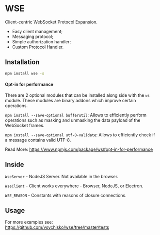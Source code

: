 # WSE

Client-centric WebSocket Protocol Expansion.

- Easy client management;
- Messaging protocol;
- Simple authorization handler;
- Custom Protocol Handler.

## Installation

```bash
npm install wse -s
```



#### Opt-in for performance

There are 2 optional modules that can be installed along side with the `ws` module. These modules are binary addons which improve
certain operations.

```npm install --save-optional bufferutil```: Allows to efficiently perform operations such as masking and unmasking the data
payload of the WebSocket frames.

```npm install --save-optional utf-8-validate```: Allows to efficiently check if a message contains valid UTF-8.

Read More: https://www.npmjs.com/package/ws#opt-in-for-performance

## Inside

``WseServer`` - NodeJS Server. Not available in the browser.

``WseClient`` - Client works everywhere - Browser, NodeJS, or Electron.

``WSE_REASON`` - Constants with reasons of closure connections.

## Usage


For more examples see: https://github.com/vovchisko/wse/tree/master/tests


